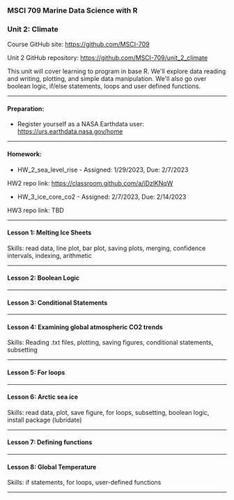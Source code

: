 ### MSCI 709 Marine Data Science with R
### Unit 2: Climate

Course GitHub site: https://github.com/MSCI-709

Unit 2 GitHub repository: https://github.com/MSCI-709/unit_2_climate

This unit will cover learning to program in base R. We'll explore data reading and writing, plotting, and simple data manipulation. We'll also go over boolean logic, if/else statements, loops and user defined functions.

***

#### Preparation:

-  Register yourself as a NASA Earthdata user: https://urs.earthdata.nasa.gov/home

***

#### Homework: 

-  HW_2_sea_level_rise - Assigned: 1/29/2023, Due: 2/7/2023

HW2 repo link: https://classroom.github.com/a/iDzlKNqW

-  HW_3_ice_core_co2 - Assigned: 2/7/2023, Due: 2/14/2023

HW3 repo link: TBD

***

#### Lesson 1: Melting Ice Sheets
Skills: read data, line plot, bar plot, saving plots, merging, confidence intervals, indexing, arithmetic

***

#### Lesson 2: Boolean Logic

***

#### Lesson 3: Conditional Statements

***

#### Lesson 4: Examining global atmospheric CO2 trends
Skills: Reading .txt files, plotting, saving figures, conditional statements, subsetting

***

#### Lesson 5: For loops

***

#### Lesson 6: Arctic sea ice
Skills: read data, plot, save figure, for loops, subsetting, boolean logic, install package (lubridate)

***

#### Lesson 7: Defining functions

***

#### Lesson 8: Global Temperature
Skills: if statements, for loops, user-defined functions

***
